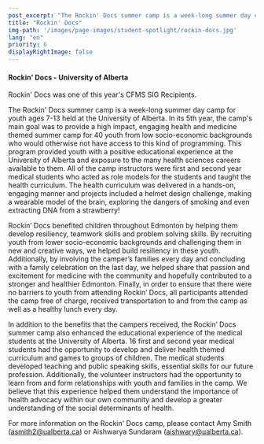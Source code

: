 ```yaml
---
post_excerpt: "The Rockin' Docs summer camp is a week-long summer day camp for youth ages 7-13 held at the University of Alberta. The camp's main goal was to provide a high impact, engaging health and medicine themed summer camp for 40 youth from low socio-economic backgrounds."
title: "Rockin' Docs"
img-path: '/images/page-images/student-spotlight/rockin-docs.jpg'
lang: "en"
priority: 6
displayRightImage: false
---
```

#### **Rockin' Docs - University of Alberta**

Rockin' Docs was one of this year's CFMS SIG Recipients.

The Rockin' Docs summer camp is a week-long summer day camp for youth ages 7-13 held at the University of Alberta. In its 5th year, the camp's main goal was to provide a high impact, engaging health and medicine themed summer camp for 40 youth from low socio-economic backgrounds who would otherwise not have access to this kind of programming. This program provided youth with a positive educational experience at the University of Alberta and exposure to the many health sciences careers available to them. All of the camp instructors were first and second year medical students who acted as role models for the students and taught the health curriculum. The health curriculum was delivered in a hands-on, engaging manner and projects included a helmet design challenge, making a wearable model of the brain, exploring the dangers of smoking and even extracting DNA from a strawberry!

Rockin’ Docs benefited children throughout Edmonton by helping them develop resiliency, teamwork skills and problem solving skills. By recruiting youth from lower socio-economic backgrounds and challenging them in new and creative ways, we helped build resiliency in these youth. Additionally, by involving the camper’s families every day and concluding with a family celebration on the last day, we helped share that passion and excitement for medicine with the community and hopefully contributed to a stronger and healthier Edmonton. Finally, in order to ensure that there were no barriers to youth from attending Rockin’ Docs, all participants attended the camp free of charge, received transportation to and from the camp as well as a healthy lunch every day.

In addition to the benefits that the campers received, the Rockin’ Docs summer camp also enhanced the educational experience of the medical students at the University of Alberta. 16 first and second year medical students had the opportunity to develop and deliver health themed curriculum and games to groups of children. The medical students developed teaching and public speaking skills, essential skills for our future profession. Additionally, the volunteer instructors had the opportunity to learn from and form relationships with youth and families in the camp. We believe that this experience helped them understand the importance of health advocacy within our own community and develop a greater understanding of the social determinants of health.

For more information on the Rockin' Docs camp, please contact Amy Smith ([asmith2@ualberta.ca](javascript:void(location.href='mailto:'+String.fromCharCode(97,115,109,105,116,104,50,64,117,97,108,98,101,114,116,97,46,99,97)))) or Aishwarya Sundaram ([aishwary@ualberta.ca](javascript:void(location.href='mailto:'+String.fromCharCode(97,105,115,104,119,97,114,121,64,117,97,108,98,101,114,116,97,46,99,97)))).